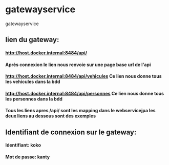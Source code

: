 # gatewayservice
gatewayservice
## lien du gateway:
#### http://host.docker.internal:8484/api/
#### Après connexion le lien nous renvoie sur une page base url de l'api
#### http://host.docker.internal:8484/api/vehicules  Ce lien nous donne tous les vehicules dans la bdd
#### http://host.docker.internal:8484/api/personnes  Ce lien nous donne tous les personnes dans la bdd
#### Tous les liens apres /api/ sont les mapping dans le webservicejpa les deux liens au dessous sont des exemples
## Identifiant de connexion sur le gateway:
#### Identifiant: koko
#### Mot de passe: kanty
